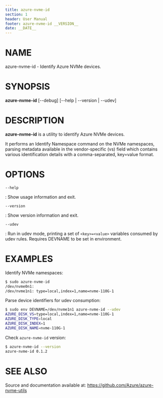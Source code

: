 ```yaml
---
title: azure-nvme-id
section: 1
header: User Manual
footer: azure-nvme-id __VERSION__
date: __DATE__
---
```


# NAME

azure-nvme-id - Identify Azure NVMe devices.

# SYNOPSIS

**azure-nvme-id** [\-\-debug] [\-\-help | \-\-version | \-\-udev]

# DESCRIPTION

**azure-nvme-id** is a utility to identify Azure NVMe devices.

It performs an Identify Namespace command on the NVMe namespaces, parsing metadata available in the vendor-specific (vs) field which contains various identification details with a comma-separated, key=value format.

# OPTIONS

`--help`

:  Show usage information and exit.

`--version`

:  Show version information and exit.

`--udev`

:  Run in udev mode, printing a set of `<key>=<value>` variables consumed by udev rules.  Requires DEVNAME to be set in environment.

# EXAMPLES

Identify NVMe namespaces:

```bash
$ sudo azure-nvme-id
/dev/nvme0n1:
/dev/nvme1n1: type=local,index=1,name=nvme-110G-1
```

Parse device identifiers for udev consumption:

```bash
$ sudo env DEVNAME=/dev/nvme1n1 azure-nvme-id --udev
AZURE_DISK_VS=type=local,index=1,name=nvme-110G-1
AZURE_DISK_TYPE=local
AZURE_DISK_INDEX=1
AZURE_DISK_NAME=nvme-110G-1
```

Check `azure-nvme-id` version:

```bash
$ azure-nvme-id --version
azure-nvme-id 0.1.2
```

# SEE ALSO

Source and documentation available at: <https://github.com/Azure/azure-nvme-utils>
